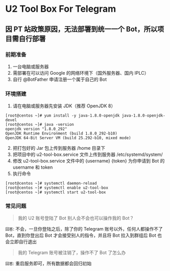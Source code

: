 # U2 Tool Box For Telegram

## 因 PT 站政策原因，无法部署到统一一个 Bot，所以项目需自行部署

### 前期准备
1. 一台电脑或服务器
2. 需部署在可以访问 Google 的网络环境下（国外服务器、国内 IPLC）
3. 自行 @BotFather 申请注册一个属于自己的 Bot

### 环境搭建
1. 请在电脑或服务器先安装 JDK（推荐 OpenJDK 8）
```shell
[root@centos ~]# yum install -y java-1.8.0-openjdk java-1.8.0-openjdk-devel
[root@centos ~]# java -version
openjdk version "1.8.0_292"
OpenJDK Runtime Environment (build 1.8.0_292-b10)
OpenJDK 64-Bit Server VM (build 25.292-b10, mixed mode)
```
2. 把打包好的 Jar 包上传到服务器 /home 目录下
3. 把项目中的 u2-tool-box.service 文件上传到服务器 /etc/systemd/system/
4. 修改 u2-tool-box.service 文件中的 {username} {token} 为你申请到 Bot 的 username 和 token
5. 执行命令
```shell
[root@centos ~]# systemctl daemon-reload
[root@centos ~]# systemctl enable u2-tool-box
[root@centos ~]# systemctl start u2-tool-box
```

### 常见问题
> 我的 U2 账号登陆了 Bot 别人会不会也可以操作我的 Bot？

`回答`: 不会，一旦你登陆之后，除了你的 Telegram 账号以外，任何人都操作不了 Bot，直到你登出后 Bot 才会接受别人的指令，并且将 Bot 拉入到群组后 Bot 也会立即自行退出

> 我的 Telegram 账号被注销了，操作不了 Bot 了怎么办

`回答`: 重启服务即可，所有数据都会回归初始
